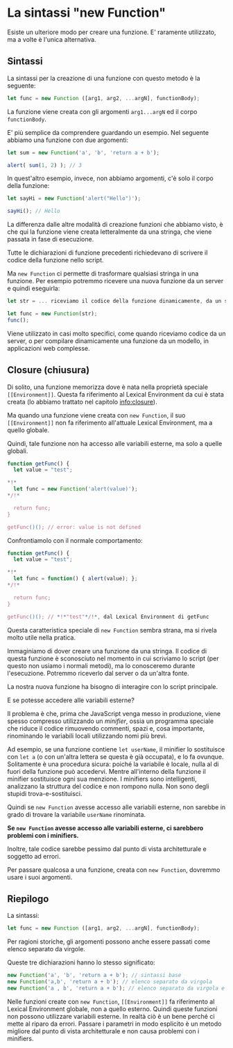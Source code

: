 
# La sintassi "new Function"

Esiste un ulteriore modo per creare una funzione. E' raramente utilizzato, ma a volte è l'unica alternativa.

## Sintassi

La sintassi per la creazione di una funzione con questo metodo è la seguente:

```js
let func = new Function ([arg1, arg2, ...argN], functionBody);
```

La funzione viene creata con gli argomenti `arg1...argN` ed il corpo `functionBody`.

E' più semplice da comprendere guardando un esempio. Nel seguente abbiamo una funzione con due argomenti:

```js run
let sum = new Function('a', 'b', 'return a + b');

alert( sum(1, 2) ); // 3
```

In quest'altro esempio, invece, non abbiamo argomenti, c'è solo il corpo della funzione:

```js run
let sayHi = new Function('alert("Hello")');

sayHi(); // Hello
```

La differenza dalle altre modalità di creazione funzioni che abbiamo visto, è che  qui la funzione viene creata letteralmente da una stringa, che viene passata in fase di esecuzione.

Tutte le dichiarazioni di funzione precedenti richiedevano di scrivere il codice della funzione nello script.

Ma `new Function` ci permette di trasformare qualsiasi stringa in una funzione. Per esempio potremmo ricevere una nuova funzione da un server e quindi eseguirla:

```js
let str = ... riceviamo il codice della funzione dinamicamente, da un server ...

let func = new Function(str);
func();
```

Viene utilizzato in casi molto specifici, come quando riceviamo codice da un server, o per compilare dinamicamente una funzione da un modello, in applicazioni web complesse.

## Closure (chiusura)

Di solito, una funzione memorizza dove è nata nella proprietà speciale `[[Environment]]`. Questa fa riferimento al Lexical Environment da cui è stata creata (lo abbiamo trattato nel capitolo <info:closure>).

Ma quando una funzione viene creata con `new Function`, il suo `[[Environment]]` non fa riferimento all'attuale Lexical Environment, ma a quello globale.

Quindi, tale funzione non ha accesso alle variabili esterne, ma solo a quelle globali.

```js run
function getFunc() {
  let value = "test";

*!*
  let func = new Function('alert(value)');
*/!*

  return func;
}

getFunc()(); // error: value is not defined
```

Confrontiamolo con il normale comportamento:

```js run
function getFunc() {
  let value = "test";

*!*
  let func = function() { alert(value); };
*/!*

  return func;
}

getFunc()(); // *!*"test"*/!*, dal Lexical Environment di getFunc
```

Questa caratteristica speciale di `new Function` sembra strana, ma si rivela molto utile nella pratica.

Immaginiamo di dover creare una funzione da una stringa. Il codice di questa funzione è sconosciuto nel momento in cui scriviamo lo script (per questo non usiamo i normali metodi), ma lo conosceremo durante l'esecuzione. Potremmo riceverlo dal server o da un'altra fonte.

La nostra nuova funzione ha bisogno di interagire con lo script principale.

E se potesse accedere alle variabili esterne?

Il problema è che, prima che JavaScript venga messo in produzione, viene spesso compresso utilizzando un *minifier*, ossia un programma speciale che riduce il codice rimuovendo commenti, spazi e, cosa importante, rinominando le variabili locali utilizzando nomi più brevi.

Ad esempio, se una funzione contiene `let userName`, il minifier lo sostituisce con `let a` (o con un'altra lettera se questa è già occupata), e lo fa ovunque. Solitamente è una procedura sicura: poiché la variabile è locale, nulla al di fuori della funzione può accedervi. Mentre all'interno della funzione il minifier sostituisce ogni sua menzione. I minifiers sono intelligenti, analizzano la struttura del codice e non rompono nulla. Non sono degli stupidi trova-e-sostituisci.

Quindi se `new Function` avesse accesso alle variabili esterne, non sarebbe in grado di trovare la variabile `userName` rinominata.

**Se `new Function` avesse accesso alle variabili esterne, ci sarebbero problemi con i minifiers.**

Inoltre, tale codice sarebbe pessimo dal punto di vista architetturale e soggetto ad errori.

Per passare qualcosa a una funzione, creata con `new Function`, dovremmo usare i suoi argomenti.

## Riepilogo

La sintassi:

```js
let func = new Function ([arg1, arg2, ...argN], functionBody);
```
Per ragioni storiche, gli argomenti possono anche essere passati come elenco separato da virgole.

Queste tre dichiarazioni hanno lo stesso significato:

```js
new Function('a', 'b', 'return a + b'); // sintassi base
new Function('a,b', 'return a + b'); // elenco separato da virgola
new Function('a , b', 'return a + b'); // elenco separato da virgola e spazio
```
Nelle funzioni create con `new Function`, `[[Environment]]` fa riferimento al Lexical Environment globale, non a quello esterno. Quindi queste funzioni non possono utilizzare variabili esterne. In realtà ciò è un bene perché ci mette al riparo da errori. Passare i parametri in modo esplicito è un metodo migliore dal punto di vista architetturale e non causa problemi con i minifiers.
